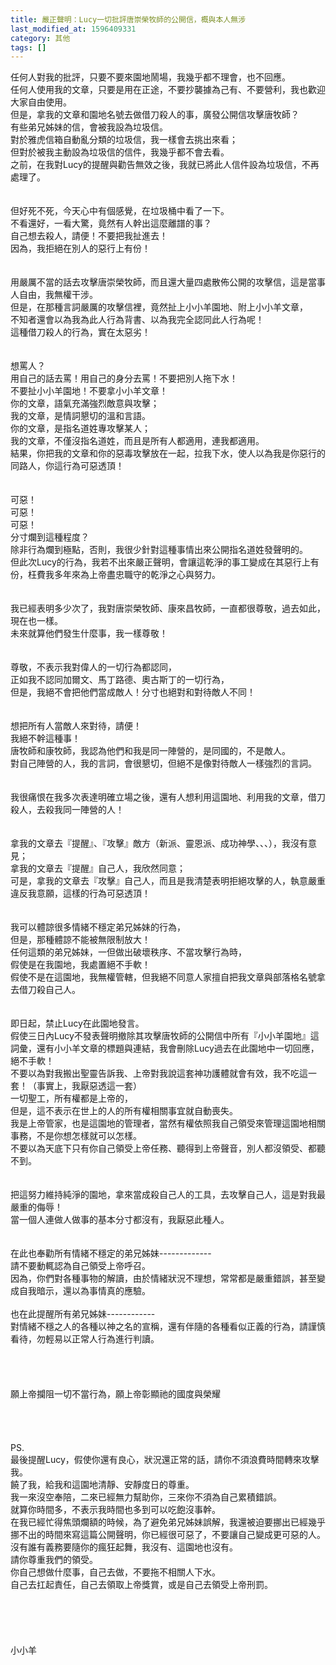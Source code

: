 ```yaml
---
title: 嚴正聲明：Lucy一切批評唐崇榮牧師的公開信，概與本人無涉
last_modified_at: 1596409331
category: 其他
tags: []
---
```


<p>任何人對我的批評，只要不要來園地鬧場，我幾乎都不理會，也不回應。<br/>
任何人使用我的文章，只要是用在正途，不要抄襲據為己有、不要營利，我也歡迎大家自由使用。<br/>
但是，拿我的文章和園地名號去做借刀殺人的事，廣發公開信攻擊唐牧師？<br/>
<!--more-->有些弟兄姊妹的信，會被我設為垃圾信。<br/>
對於雅虎信箱自動亂分類的垃圾信，我一樣會去挑出來看；<br/>
但對於被我主動設為垃圾信的信件，我幾乎都不會去看。<br/>
之前，在我對Lucy的提醒與勸告無效之後，我就已將此人信件設為垃圾信，不再處理了。<br/>
<br/>
<br/>
但好死不死，今天心中有個感覺，在垃圾桶中看了一下。<br/>
不看還好，一看大驚，竟然有人幹出這麼離譜的事？<br/>
自己想去殺人，請便！不要把我扯進去！<br/>
因為，我拒絕在別人的惡行上有份！<br/>
<br/>
<br/>
用嚴厲不當的話去攻擊唐崇榮牧師，而且還大量四處散佈公開的攻擊信，這是當事人自由，我無權干涉。<br/>
但是，在那種言詞嚴厲的攻擊信裡，竟然扯上小小羊園地、附上小小羊文章，<br/>
不知者還會以為我為此人行為背書、以為我完全認同此人行為呢！<br/>
這種借刀殺人的行為，實在太惡劣！<br/>
<br/>
<br/>
想罵人？<br/>
用自己的話去罵！用自己的身分去罵！不要把別人拖下水！<br/>
不要扯小小羊園地！不要拿小小羊文章！<br/>
你的文章，語氣充滿強烈敵意與攻擊；<br/>
我的文章，是情詞懇切的溫和言語。<br/>
你的文章，是指名道姓專攻擊某人；<br/>
我的文章，不僅沒指名道姓，而且是所有人都適用，連我都適用。<br/>
結果，你把我的文章和你的惡毒攻擊放在一起，拉我下水，使人以為我是你惡行的同路人，你這行為可惡透頂！<br/>
<br/>
<br/>
可惡！<br/>
可惡！<br/>
可惡！<br/>
分寸爛到這種程度？<br/>
除非行為爛到極點，否則，我很少針對這種事情出來公開指名道姓發聲明的。<br/>
但此次Lucy的行為，我若不出來嚴正聲明，會讓這乾淨的事工變成在其惡行上有份，枉費我多年來為上帝盡忠職守的乾淨之心與努力。<br/>
<br/>
<br/>
我已經表明多少次了，我對唐崇榮牧師、康來昌牧師，一直都很尊敬，過去如此，現在也一樣。<br/>
未來就算他們發生什麼事，我一樣尊敬！<br/>
<br/>
<br/>
尊敬，不表示我對偉人的一切行為都認同，<br/>
正如我不認同加爾文、馬丁路德、奧古斯丁的一切行為，<br/>
但是，我絕不會把他們當成敵人！分寸也絕對和對待敵人不同！<br/>
<br/>
<br/>
想把所有人當敵人來對待，請便！<br/>
我絕不幹這種事！<br/>
唐牧師和康牧師，我認為他們和我是同一陣營的，是同國的，不是敵人。<br/>
對自己陣營的人，我的言詞，會很懇切，但絕不是像對待敵人一樣強烈的言詞。<br/>
<br/>
<br/>
我很痛恨在我多次表達明確立場之後，還有人想利用這園地、利用我的文章，借刀殺人，去殺我同一陣營的人！<br/>
<br/>
<br/>
拿我的文章去『提醒』、『攻擊』敵方（新派、靈恩派、成功神學、、、），我沒有意見；<br/>
拿我的文章去『提醒』自己人，我欣然同意；<br/>
可是，拿我的文章去『攻擊』自己人，而且是我清楚表明拒絕攻擊的人，執意嚴重違反我意願，這樣的行為可惡透頂！<br/>
<br/>
<br/>
我可以體諒很多情緒不穩定弟兄姊妹的行為，<br/>
但是，那種體諒不能被無限制放大！<br/>
任何這類的弟兄姊妹，一但做出破壞秩序、不當攻擊行為時，<br/>
假使是在我園地，我處置絕不手軟！<br/>
假使不是在這園地，我無權管轄，但我絕不同意人家擅自把我文章與部落格名號拿去借刀殺自己人。<br/>
<br/>
<br/>
即日起，禁止Lucy在此園地發言。<br/>
假使三日內Lucy不發表聲明撤除其攻擊唐牧師的公開信中所有『小小羊園地』這詞彙，還有小小羊文章的標題與連結，我會刪除Lucy過去在此園地中一切回應，絕不手軟！<br/>
不要以為對我搬出聖靈告訴我、上帝對我說這套神功護體就會有效，我不吃這一套！（事實上，我厭惡透這一套）<br/>
一切聖工，所有權都是上帝的，<br/>
但是，這不表示在世上的人的所有權相關事宜就自動喪失。<br/>
我是上帝管家，也是這園地的管理者，當然有權依照我自己領受來管理這園地相關事務，不是你想怎樣就可以怎樣。<br/>
不要以為天底下只有你自己領受上帝任務、聽得到上帝聲音，別人都沒領受、都聽不到。<br/>
<br/>
<br/>
把這努力維持純淨的園地，拿來當成殺自己人的工具，去攻擊自己人，這是對我最嚴重的侮辱！<br/>
當一個人連做人做事的基本分寸都沒有，我厭惡此種人。<br/>
<br/>
<br/>
在此也奉勸所有情緒不穩定的弟兄姊妹-------------<br/>
請不要動輒認為自己領受上帝呼召。<br/>
因為，你們對各種事物的解讀，由於情緒狀況不理想，常常都是嚴重錯誤，甚至變成自我暗示，還以為事情真的應驗。<br/>
<br/>
也在此提醒所有弟兄姊妹------------<br/>
對情緒不穩之人的各種以神之名的宣稱，還有伴隨的各種看似正義的行為，請謹慎看待，勿輕易以正常人行為進行判讀。<br/>
<br/>
<br/>
<br/>
<br/>
願上帝攔阻一切不當行為，願上帝彰顯祂的國度與榮耀<br/>
<br/>
<br/>
<br/>
<br/>
PS.<br/>
最後提醒Lucy，假使你還有良心，狀況還正常的話，請你不須浪費時間轉來攻擊我。<br/>
饒了我，給我和這園地清靜、安靜度日的尊重。<br/>
我一來沒空奉陪，二來已經無力幫助你，三來你不須為自己累積錯誤。<br/>
就算你時間多，不表示我時間也多到可以吃飽沒事幹。<br/>
在我已經忙得焦頭爛額的時候，為了避免弟兄姊妹誤解，我還被迫要挪出已經幾乎挪不出的時間來寫這篇公開聲明，你已經很可惡了，不要讓自己變成更可惡的人。<br/>
沒有誰有義務要隨你的瘋狂起舞，我沒有、這園地也沒有。<br/>
請你尊重我們的領受。<br/>
你自己想做什麼事，自己去做，不要拖不相關人下水。<br/>
自己去扛起責任，自己去領取上帝獎賞，或是自己去領受上帝刑罰。<br/>
<br/>
<br/>
<br/>
<br/>
<br/>
小小羊<br/>
<br/>
<br/>
<br/>
<br/>
 </p>
